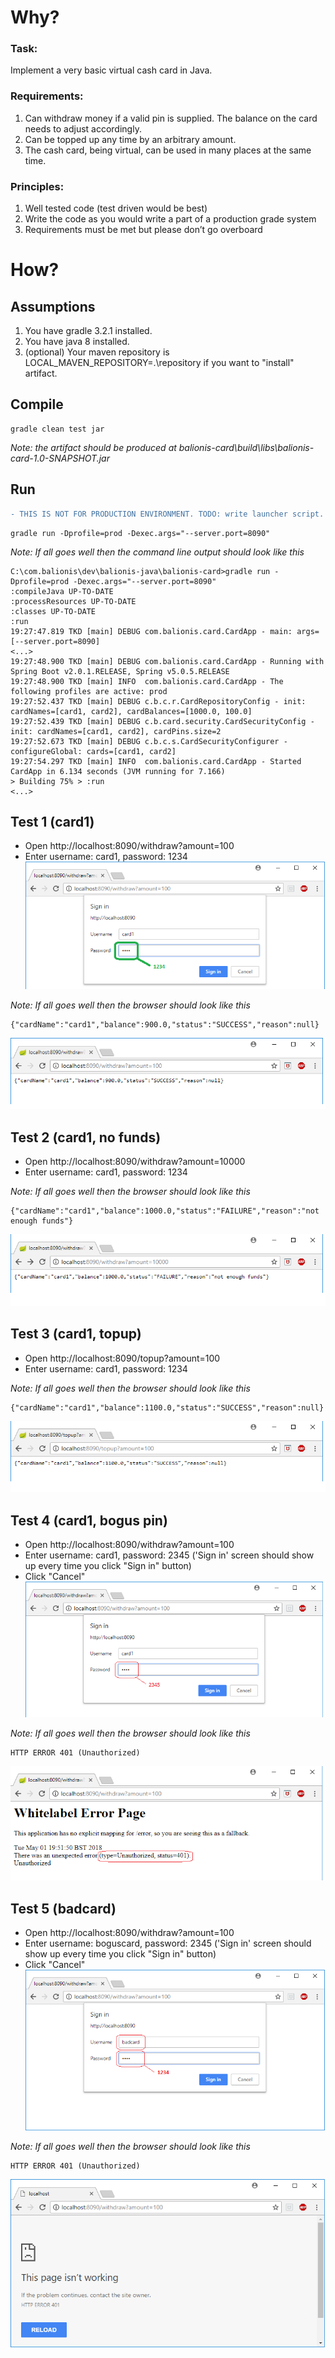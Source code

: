 # Why?

### Task:

Implement a very basic virtual cash card in Java.
 
### Requirements:
1. Can withdraw money if a valid pin is supplied. The balance on the card needs to adjust accordingly.
2. Can be topped up any time by an arbitrary amount.
3. The cash card, being virtual, can be used in many places at the same time.
 
### Principles:
1.  Well tested code (test driven would be best)
2.  Write the code as you would write a part of a production grade system
3.  Requirements must be met but please don’t go overboard

# How?

## Assumptions

1. You have gradle 3.2.1 installed.
2. You have java 8 installed.
3. (optional) Your maven repository is LOCAL_MAVEN_REPOSITORY=.\repository if you want to "install" artifact.

## Compile

```
gradle clean test jar
```

_Note: the artifact should be produced at balionis-card\build\libs\balionis-card-1.0-SNAPSHOT.jar_

## Run

```diff
- THIS IS NOT FOR PRODUCTION ENVIRONMENT. TODO: write launcher script.
```

```
gradle run -Dprofile=prod -Dexec.args="--server.port=8090"
```

_Note: If all goes well then the command line output should look like this_
```
C:\com.balionis\dev\balionis-java\balionis-card>gradle run -Dprofile=prod -Dexec.args="--server.port=8090"
:compileJava UP-TO-DATE
:processResources UP-TO-DATE
:classes UP-TO-DATE
:run
19:27:47.819 TKD [main] DEBUG com.balionis.card.CardApp - main: args=[--server.port=8090]
<...>
19:27:48.900 TKD [main] DEBUG com.balionis.card.CardApp - Running with Spring Boot v2.0.1.RELEASE, Spring v5.0.5.RELEASE
19:27:48.900 TKD [main] INFO  com.balionis.card.CardApp - The following profiles are active: prod
19:27:52.437 TKD [main] DEBUG c.b.c.r.CardRepositoryConfig - init: cardNames=[card1, card2], cardBalances=[1000.0, 100.0]
19:27:52.439 TKD [main] DEBUG c.b.card.security.CardSecurityConfig - init: cardNames=[card1, card2], cardPins.size=2
19:27:52.673 TKD [main] DEBUG c.b.c.s.CardSecurityConfigurer - configureGlobal: cards=[card1, card2]
19:27:54.297 TKD [main] INFO  com.balionis.card.CardApp - Started CardApp in 6.134 seconds (JVM running for 7.166)
> Building 75% > :run
<...>
```

## Test 1 (card1)

* Open http://localhost:8090/withdraw?amount=100
* Enter username: card1, password: 1234
![alt text](docs/images/1_1.png "Test 1 (card1) Step 1")

_Note: If all goes well then the browser should look like this_
```
{"cardName":"card1","balance":900.0,"status":"SUCCESS","reason":null}
```
![alt text](docs/images/1_2.png "Test 1 (card1) Step 2")


## Test 2 (card1, no funds)

* Open http://localhost:8090/withdraw?amount=10000
* Enter username: card1, password: 1234

_Note: If all goes well then the browser should look like this_
```
{"cardName":"card1","balance":1000.0,"status":"FAILURE","reason":"not enough funds"}
```
![alt text](docs/images/2_2.png "Test 2 (card1, no funds) Step 2")

## Test 3 (card1, topup)

* Open http://localhost:8090/topup?amount=100
* Enter username: card1, password: 1234

_Note: If all goes well then the browser should look like this_
```
{"cardName":"card1","balance":1100.0,"status":"SUCCESS","reason":null}
```
![alt text](docs/images/3_2.png "Test 3 (card1, topup) Step 2")

## Test 4 (card1, bogus pin)

* Open http://localhost:8090/withdraw?amount=100
* Enter username: card1, password: 2345 ('Sign in' screen should show up every time you click "Sign in" button)
* Click "Cancel"
![alt text](docs/images/4_1.png "Test 4 (card1, badpin) Step 1")

_Note: If all goes well then the browser should look like this_
```
HTTP ERROR 401 (Unauthorized)
```
![alt text](docs/images/4_2.png "Test 4 (card1, badpin) Step 2")

## Test 5 (badcard)

* Open http://localhost:8090/withdraw?amount=100
* Enter username: boguscard, password: 2345 ('Sign in' screen should show up every time you click "Sign in" button)
* Click "Cancel"
![alt text](docs/images/5_1.png "Test 5 (badcard) Step 1")

_Note: If all goes well then the browser should look like this_
```
HTTP ERROR 401 (Unauthorized)
```
![alt text](docs/images/5_2.png "Test 5 (badcard) Step 2")
